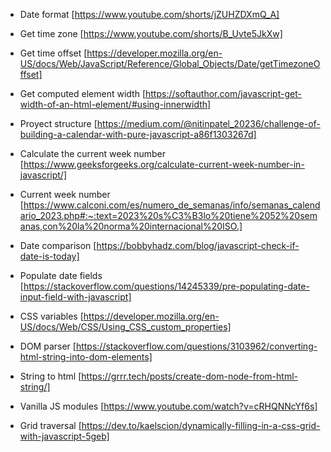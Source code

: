 * Date format [https://www.youtube.com/shorts/jZUHZDXmQ_A]

* Get time zone [https://www.youtube.com/shorts/B_Uvte5JkXw]

* Get time offset [https://developer.mozilla.org/en-US/docs/Web/JavaScript/Reference/Global_Objects/Date/getTimezoneOffset]

* Get computed element width [https://softauthor.com/javascript-get-width-of-an-html-element/#using-innerwidth]

* Proyect structure [https://medium.com/@nitinpatel_20236/challenge-of-building-a-calendar-with-pure-javascript-a86f1303267d]

* Calculate the current week number [https://www.geeksforgeeks.org/calculate-current-week-number-in-javascript/]

* Current week number [https://www.calconi.com/es/numero_de_semanas/info/semanas_calendario_2023.php#:~:text=2023%20s%C3%B3lo%20tiene%2052%20semanas,con%20la%20norma%20internacional%20ISO.]

* Date comparison [https://bobbyhadz.com/blog/javascript-check-if-date-is-today]

* Populate date fields [https://stackoverflow.com/questions/14245339/pre-populating-date-input-field-with-javascript]

* CSS variables [https://developer.mozilla.org/en-US/docs/Web/CSS/Using_CSS_custom_properties]

* DOM parser [https://stackoverflow.com/questions/3103962/converting-html-string-into-dom-elements]

* String to html [https://grrr.tech/posts/create-dom-node-from-html-string/]

* Vanilla JS modules [https://www.youtube.com/watch?v=cRHQNNcYf6s]

* Grid traversal [https://dev.to/kaelscion/dynamically-filling-in-a-css-grid-with-javascript-5geb]